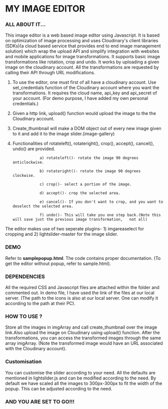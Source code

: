  

# MY IMAGE EDITOR



### ALL ABOUT IT...
This image editor is a web based image editor using Javascript. It is based on optimization of image processing and uses Cloudinary's client libraries (SDKs)(a cloud based service that provides end to end image management solution) which wrap the upload API and simplify integration with websites and mobile applications for image transformations. It supports basic image transformations like rotation, crop and undo. It works by uploading a given image on the cloudinary account. All the transformations are requested by calling their API through URL modifications. 

1) To use the editor, one must first of all have a cloudinary account. Use set_credentials function of the Cloudinary account where you want the transformations. It requires the cloud name, api_key and api_secret of your account. (For demo purpose, I have added my own personal credentials.)

2) Given a http link, upload() function would upload the image to the the Cloudinary account.

3) Create_thumbnail will make a DOM object out of every new image given to it and add it to the image slider.(image-gallery)

4) Functionalities of rotateleft(), rotateright(), crop(), accept(), cancel(), undo() are provided.

                   a) rotateleft()- rotate the image 90 degrees anticlockwise.
                   
                   b) rotateright()- rotate the image 90 degrees clockwise.
                   
                   c) crop()- select a portion of the image.
                   
                   d) accept()- crop the selected area.
                   
                   e) cancel()- If you don't want to crop, and you want to deselect the selected area.
                   
                   f) undo()- This will take you one step back.(Note this will save just the previous image transformation,   not all)
                   
The editor makes use of two seperate plugins- 1) imgareaselect for cropping and 2) lightslider-master for the image slider. 

### DEMO
Refer to **samplepopup.html**. The code contains proper documentation. (To get the editor without popup, refer to sample.html).

### DEPENDENCIES
All the required CSS and Javascript files are attached within the folder and commented out. In demo file, I have used the link of the files at our local server. (The path to the icons is also at our local server. One can modify it according to the path at their PC).

### HOW TO USE ?
Store all the images in imgArray and call create_thumbnail over the image link.Also upload the image on Cloudinary using upload() function. After the transformations, you can access the transformed images through the same array imgArray. (Note the transformed image would have an URL associated with the Cloudinary account).

### Customisation
You can customise the slider according to your need. All the defaults are mentioned in lightslider.js and can be modified according to the need. 
By default we have scaled all the images to 300px-300px to fit the width of the popup. This can be adjusted according to the need.


### AND YOU ARE SET TO GO!!! 
